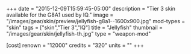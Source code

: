 +++
date = "2015-12-09T15:59:45-05:00"
description = "Tier 3 skin available for the G8A1 used by IQ."
image = "/images/gear/skin/preview/jellyfish-g8a1--1600x900.jpg"
mod-types = "skin"
tags = ["skin","Tier 3","IQ"]
title = "Jellyfish"
thumbnail = "/images/gear/skin/jellyfish-th.jpg"
type = "weapon-mod"

[cost]
  renown = "12000"
  credits = "320"
  units = ""
+++
